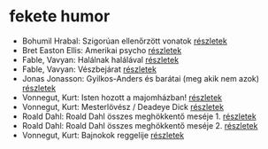 # fekete humor

- Bohumil Hrabal: Szigorúan ellenőrzött vonatok [részletek](_details/%7Bopf.creator%7D.md#id_449)
- Bret Easton Ellis: Amerikai psycho [részletek](_details/%7Bopf.creator%7D.md#id_1446)
- Fable, Vavyan: Halálnak halálával [részletek](_details/%7Bopf.creator%7D.md#id_1148)
- Fable, Vavyan: Vészbejárat [részletek](_details/%7Bopf.creator%7D.md#id_1154)
- Jonas Jonasson: Gyilkos-Anders és barátai (meg akik nem azok) [részletek](_details/%7Bopf.creator%7D.md#id_984)
- Vonnegut, Kurt: Isten hozott a majomházban! [részletek](_details/%7Bopf.creator%7D.md#id_750)
- Vonnegut, Kurt: Mesterlövész / Deadeye Dick [részletek](_details/%7Bopf.creator%7D.md#id_1131)
- Roald Dahl: Roald Dahl összes meghökkentő meséje 1. [részletek](_details/%7Bopf.creator%7D.md#id_1595)
- Roald Dahl: Roald Dahl összes meghökkentő meséje 2. [részletek](_details/%7Bopf.creator%7D.md#id_1596)
- Vonnegut, Kurt: Bajnokok ​reggelije [részletek](_details/%7Bopf.creator%7D.md#id_1139)